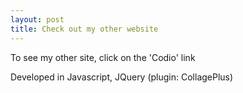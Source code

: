 ```yaml
---
layout: post
title: Check out my other website
---
```


To see my other site, click on the 'Codio' link

Developed in Javascript, JQuery (plugin: CollagePlus)

